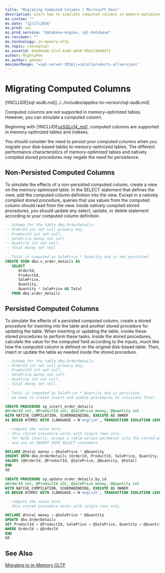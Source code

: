 ```yaml
---
title: "Migrating Computed Columns | Microsoft Docs"
description: Learn how to simulate computed columns in memory-optimized tables. Evaluate whether computed column functionality is necessary after migration.
ms.custom: ""
ms.date: "12/17/2016"
ms.prod: sql
ms.prod_service: "database-engine, sql-database"
ms.reviewer: ""
ms.technology: in-memory-oltp
ms.topic: conceptual
ms.assetid: 64a9eade-22c3-4a9d-ab50-956219e08df1
author: MightyPen
ms.author: genemi
monikerRange: "=sql-server-2016||=sqlallproducts-allversions"
---
```

# Migrating Computed Columns

[!INCLUDE[sql-asdb.md](../../includes/applies-to-version/sql-asdb.md]

Computed columns are not supported in memory-optimized tables. However, you can simulate a computed column.

Beginning with [!INCLUDE[ssSQLv14_md](../../includes/sssqlv14-md.md)], computed columns are supported in memory-optimized tables and indexes.

You should consider the need to persist your computed columns when you migrate your disk-based tables to memory-optimized tables. The different performance characteristics of memory-optimized tables and natively compiled stored procedures may negate the need for persistence.  
  
## Non-Persisted Computed Columns  
 To simulate the effects of a non-persisted computed column, create a view on the memory-optimized table. In the SELECT statement that defines the view, add the computed column definition into the view. Except in a natively compiled stored procedure, queries that use values from the computed column should read from the view. Inside natively compiled stored procedures, you should update any select, update, or delete statement according to your computed column definition.  
  
```sql  
-- Schema for the table dbo.OrderDetails:  
-- OrderId int not null primary key,  
-- ProductId int not null,  
-- SalePrice money not null,  
-- Quantity int not null,  
-- Total money not null  
--  
-- Total is computed as SalePrice * Quantity and is not persisted.  
CREATE VIEW dbo.v_order_details AS  
   SELECT  
      OrderId,  
      ProductId,  
      SalePrice,  
      Quantity,  
      Quantity * SalePrice AS Total  
   FROM dbo.order_details  
```  
  
## Persisted Computed Columns  
 To simulate the effects of a persisted computed column, create a stored procedure for inserting into the table and another stored procedure for updating the table. When inserting or updating the table, invoke these stored procedures to perform these tasks. Inside the stored procedures, calculate the value for the computed field according to the inputs, much like how the computed column is defined on the original disk-based table. Then, insert or update the table as needed inside the stored procedure.  
  
```sql  
-- Schema for the table dbo.OrderDetails:  
-- OrderId int not null primary key,  
-- ProductId int not null,  
-- SalePrice money not null,  
-- Quantity int not null,  
-- Total money not null  
--  
-- Total is computed as SalePrice * Quantity and is persisted.  
-- we need to create insert and update procedures to calculate Total.  

CREATE PROCEDURE sp_insert_order_details   
@OrderId int, @ProductId int, @SalePrice money, @Quantity int  
WITH NATIVE_COMPILATION, SCHEMABINDING, EXECUTE AS OWNER  
AS BEGIN ATOMIC WITH (LANGUAGE = N'english', TRANSACTION ISOLATION LEVEL = SNAPSHOT)  

-- compute the value here.   
-- this stored procedure works with single rows only.  
-- for bulk inserts, accept a table-valued parameter into the stored procedure  
-- and use an INSERT INTO SELECT statement.  

DECLARE @total money = @SalePrice * @Quantity  
INSERT INTO dbo.OrderDetails (OrderId, ProductId, SalePrice, Quantity, Total)  
VALUES (@OrderId, @ProductId, @SalePrice, @Quantity, @total)  
END  
GO  
  
CREATE PROCEDURE sp_update_order_details_by_id  
@OrderId int, @ProductId int, @SalePrice money, @Quantity int  
WITH NATIVE_COMPILATION, SCHEMABINDING, EXECUTE AS OWNER  
AS BEGIN ATOMIC WITH (LANGUAGE = N'english', TRANSACTION ISOLATION LEVEL = SNAPSHOT)  

-- compute the value here.   
-- this stored procedure works with single rows only.  

DECLARE @total money = @SalePrice * @Quantity  
UPDATE dbo.OrderDetails   
SET ProductId = @ProductId, SalePrice = @SalePrice, Quantity = @Quantity, Total = @total  
WHERE OrderId = @OrderId  
END  
GO  
```  
  
## See Also  
 [Migrating to In-Memory OLTP](../../relational-databases/in-memory-oltp/migrating-to-in-memory-oltp.md)  
  
  
